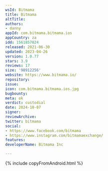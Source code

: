 ```yaml
---
wsId: Bitmama
title: Bitmama
altTitle: 
authors:
- danny
appId: com.bitmama.bitmama.ios
appCountry: za
idd: 1561857024
released: 2021-06-30
updated: 2023-04-26
version: 1.0.77
stars: 3.9
reviews: 17
size: '98912256'
website: https://www.bitmama.io/
repository: 
issue: 
icon: com.bitmama.bitmama.ios.jpg
bugbounty: 
meta: ok
verdict: custodial
date: 2024-10-07
signer: 
reviewArchive: 
twitter: bitmama
social:
- https://www.facebook.com/bitmama
- https://www.instagram.com/bitmamaexchange/
features: 
developerName: Bitmama Inc

---
```


{% include copyFromAndroid.html %}
